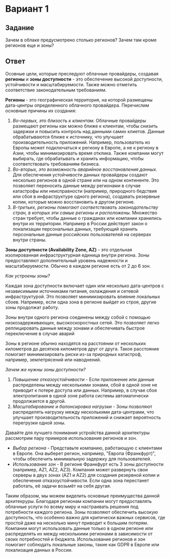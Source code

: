 # Вариант 1

## Задание

Зачем в облаке предусмотрено столько регионов? Зачем там кроме регионов еще и зоны? 

## Ответ

Осовные цели, которые преследуют облачные провайдеры, создавая **регионы** и **зоны доступности** - это обеспечение высокой доступности, устойчивости и масштабируемости. Также можно отметить соответствие законодательным требованиям.

**Регионы** - это географическая территория, на которой размещены дата-центры определенного облачного провайдера. Перечислим основные причины их создания:

1. *Во-первых, это близость к клиентам.* Облачные провайдеры размещают регионы как можно ближе к клиентам, чтобы снизить задержки и повысить контроль над данными самих клиетов. Данные обрабатываются ближе к источнику, что улучшает производительность приложений. Например, пользователь из Европы может подключаться к региону в Европе, а не к региону в Азии, чтобы минимизировать время отклика. Также компании могут выбирать, где обрабатывать и хранить информацию, чтобы соответствовать требованиям бизнеса.
2. *Во-вторых, это возможность аварийное восстановления данных.* Для обеспечения устойчивости данных провайдеры создают несколько регионов в одной стране или на одном континенте. Это позволяет переносить данные между регионами в случае катастрофы или неисправности (например, природного бедствия или сбоя в инфраструктуре одного региона), создавать резервные копии, которые можно восстановить в другом регионе.
3. *В-третьих, регионы помогают соответствовать законодательству стран, в которых эти самые регионы и расположены.* Множество стран требует, чтобы данные о гражданах или компании хранились внутри их территории. Например в России действует закон о локализации персональных данных, требующий хранить персональные данные российских пользователей на серверах внутри страны.

**Зоны доступности (Availability Zone, AZ)** - это отдельная изолированная инфраструктурная единица внутри региона. Зоны предоставляют дополнительный уровень надежности и масштабируемости. Обычно в каждом регионе есть от 2 до 6 зон.

*Как устроены зоны?*

Каждая зона доступности включает один или несколько дата-центров с независимыми источниками питания, охлаждения и сетевой инфраструктурой. Это позволяет минимизировать влияние локальных сбоев. Например, если одна зона в регионе выйдет из строя, другие зоны продолжат работу.

Зоны внутри одного региона соединены между собой с помощью низкозадерживающих, высокоскоростных сетей. Это позволяет легко реплицировать данные между зонами и обеспечивать быстрое переключение в случае аварий

Зоны в регионе обычно находятся на расстоянии от нескольких километров до десятков километров друг от друга. Такое расстояние помогает минимизировать риски из-за природных катастроф, например, землетрясений или наводнений.

*Зачем же нужны зоны доступности?*

1. *Повышение отказоустойчивости* - Если приложение или данные распределены между несколькими зонами, сбой в одной зоне не приводит к потере доступа или данных. Например, в случае сбоя электропитания в одной зоне работа системы автоматически продолжается в другой.
2. *Масштабирование и балонсировка нагрузки* - Зоны позволяют распределять нагрузку между несколькими дата-центрами, что улучшает производительность приложений и снижает вероятность перегрузки одной зоны.

Давайте для лучшего понимания устройства данной архитектуры рассмотрим пару примеров использования регионов и зон.

* *Выбор региона* - Представьте компанию, работающую с клиентами в Европе. Она выберет регион, например, "Европа (Франкфурт)", чтобы обеспечить минимальную задержку для пользователей.
* *Использование зон* - В регионе Франкфурт есть 3 зоны доступности (например, AZ1, AZ2, AZ3). Компания может развернуть свои серверы в двух зонах (AZ1 и AZ2) для создания резервной копии и обеспечения отказоустойчивости. Если одна зона перестанет работать, её задачи возьмёт на себя другая.

Таким образом, мы можем виделить основные преимущества данной архитекруры. Благодаря регионам компании могут предоставлять облачные услуги по всему миру и настраивать решения под потребности каждого региона. Зоны позволяют обеспечить высокую доступность, что особенно важно для критически важных сервисов, где простой даже на несколько минут приводит к большим потерям. Компании могут использовать данные только в одном регионе или распределять их между несколькими регионами в зависимости от своих потребностей и бюджета. Использование регионов и зон помогает соблюдать локальные законы, такие как GDPR в Европе или локализация данных в России.
